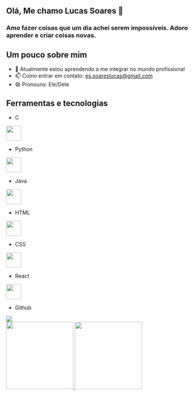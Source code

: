 <link rel="stylesheet" href="https://cdn.jsdelivr.net/gh/devicons/devicon@v2.15.1/devicon.min.css">

## Olá, Me chamo Lucas Soares 👋

### Amo fazer coisas que um dia achei serem impossíveis. Adoro aprender e criar coisas novas.

## Um pouco sobre mim

- 🌱 Atualmente estou aprendendo a me integrar no mundo profissional
- 📫 Como entrar em contato: es.soareslucas@gmail.com
- 😄 Pronouns: Ele/Dele

## Ferramentas e tecnologias

- C
<img src="https://cdn.jsdelivr.net/gh/devicons/devicon/icons/c/c-original.svg" width="40" height="40"/>

- Python
<img src="https://cdn.jsdelivr.net/gh/devicons/devicon/icons/python/python-original.svg" width="40" height="40"/>

- Java
<img src="https://cdn.jsdelivr.net/gh/devicons/devicon/icons/java/java-original.svg" width="40" height="40"/>


- HTML
<img src="https://cdn.jsdelivr.net/gh/devicons/devicon/icons/html5/html5-original.svg" width="40" height="40"/>

- CSS
<img src="https://cdn.jsdelivr.net/gh/devicons/devicon/icons/css3/css3-original.svg" width="40" height="40"/>


- React
<img src="https://cdn.jsdelivr.net/gh/devicons/devicon/icons/react/react-original.svg" width="40" height="40"/>

- Github
<img src="https://cdn.jsdelivr.net/gh/devicons/devicon/icons/github/github-original.svg" />
<i class="devicon-github-original" width="40" height="40"></i>


<div>
<a href="https://github.com/soaresrlucas">
<img height="180em" src="https://github-readme-stats.vercel.app/api/top-langs/?username=soaresrlucas&layout=compact&langs_count=7&theme=dracula"/>
<img height="180em" src="https://github-readme-stats.vercel.app/api?username=soaresrlucas&show_icons=true&theme=dracula&include_all_commits=true&count_private=true"/>
</div>
